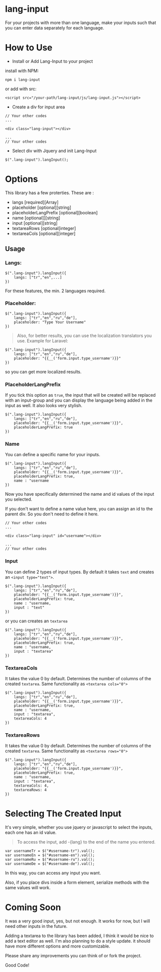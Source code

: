 # lang-input
For your projects with more than one language, make your inputs such that you can enter data separately for each language.

# How to Use

- Install or Add Lang-Input to your project

install with NPM:
```
npm i lang-input
```
or add with src:
```
<script src="/your-path/lang-input/js/lang-input.js"></script>
```

- Create a div for input area

```
// Your other codes
...

<div class="lang-input"></div>

...
// Your other codes
```


- Select div with Jquery and init Lang-Input

```
$(".lang-input").langInput();
```


# Options
This library has a few proterties. These are :

- langs [required][Array]
- placeholder [optional][string]
- placeholderLangPrefix [optional][boolean]
- name [optional]][string]
- input [optional][string]
- textareaRows [optional[integer]
- textareaCols [optional][integer]


## Usage ##

### Langs: ###
```
$(".lang-input").langInput({
    langs: ["tr","en",...]
})
```
For these features, the min. 2 languages ​​required.

### Placeholder: ###
```
$(".lang-input").langInput({
    langs: ["tr","en","ru","de"],
    placeholder: "Type Your Username"
})
```
> Also, for better results, you can use the localization translators you use. Example for Laravel:
```
$(".lang-input").langInput({
    langs: ["tr","en","ru","de"],
    placeholder: "{{__('form.input.type_username')}}"
})
```
so you can get more localized results.

### PlaceholderLangPrefix ###
If you tick this option as `true`, the input that will be created will be replaced with an input-group and you can display the language being added in the input as well. It also looks very stylish.

```
$(".lang-input").langInput({
    langs: ["tr","en","ru","de"],
    placeholder: "{{__('form.input.type_username')}}",
    placeholderLangPrefix: true
})
```

### Name ###

You can define a specific name for your inputs.
```
$(".lang-input").langInput({
    langs: ["tr","en","ru","de"],
    placeholder: "{{__('form.input.type_username')}}",
    placeholderLangPrefix: true,
    name : "username
})
```

Now you have specifically determined the name and id values ​​of the input you selected.

If you don't want to define a name value here, you can assign an id to the parent div. So you don't need to define it here.
```
// Your other codes
...

<div class="lang-input" id="username"></div>

...
// Your other codes
```


### Input ###
You can define 2 types of input types. By default it takes `text` and creates an `<input type="text">`.
```
$(".lang-input").langInput({
    langs: ["tr","en","ru","de"],
    placeholder: "{{__('form.input.type_username')}}",
    placeholderLangPrefix: true,
    name : "username,
    input : "text"
})
```
or you can creates an `textarea`
```
$(".lang-input").langInput({
    langs: ["tr","en","ru","de"],
    placeholder: "{{__('form.input.type_username')}}",
    placeholderLangPrefix: true,
    name : "username,
    input : "textarea"
})
```

### TextareaCols ###
It takes the value 0 by default. Determines the number of columns of the created `textarea`. Same functionality as `<textarea cols="0">`
```
$(".lang-input").langInput({
    langs: ["tr","en","ru","de"],
    placeholder: "{{__('form.input.type_username')}}",
    placeholderLangPrefix: true,
    name : "username,
    input : "textarea",
    textareaCols: 4
})
```
### TextareaRows ###
It takes the value 0 by default. Determines the number of columns of the created `textarea`. Same functionality as `<textarea rows="0">`
```
$(".lang-input").langInput({
    langs: ["tr","en","ru","de"],
    placeholder: "{{__('form.input.type_username')}}",
    placeholderLangPrefix: true,
    name : "username,
    input : "textarea",
    textareaCols: 4,
    textareaRows: 4
})
```




# Selecting The Created Input

It's very simple, whether you use jquery or javascript to select the inputs, each one has an id value.

> To access the input, add -{lang} to the end of the name you entered.

```
var usernameTr = $("#username-tr").val();
var usernameEn = $("#username-en").val();
var usernameRu = $("#username-ru").val();
var usernameDe = $("#username-de").val();
```

In this way, you can access any input you want.

Also, if you place divs inside a form element, serialize methods with the same values ​​will work.


# Coming Soon

It was a very good input, yes, but not enough. It works for now, but I will need other inputs in the future.

Adding a textarea to the library has been added, I think it would be nice to add a text editor as well. I'm also planning to do a style update. it should have more different options and more customizable.

Please share any improvements you can think of or fork the project.


Good Code!
